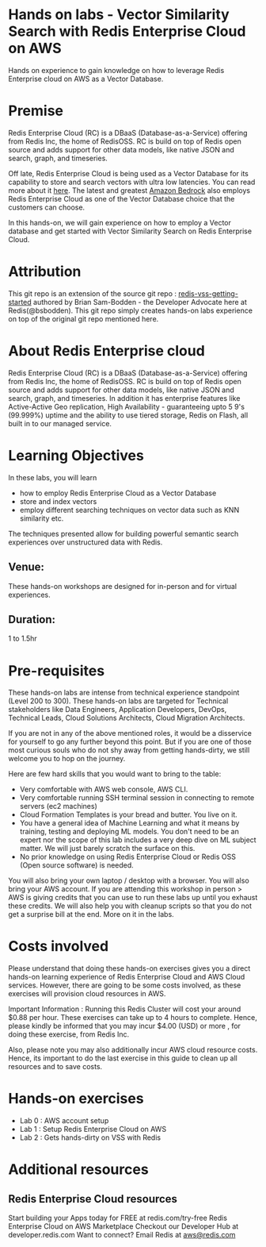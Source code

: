 # Hands on labs - Vector Similarity Search with Redis Enterprise Cloud on AWS

Hands on experience to gain knowledge on how to leverage Redis Enterprise cloud on AWS as a Vector Database.

# Premise
Redis Enterprise Cloud (RC) is a DBaaS (Database-as-a-Service) offering from Redis Inc, the home of RedisOSS. RC is build on top of Redis open source and adds support for other data models, like native JSON and search, graph, and timeseries.

Off late, Redis Enterprise Cloud is being used as a Vector Database for its capability to store and search vectors with ultra low latencies. You can read more about it [here](https://redis.com/solutions/use-cases/vector-database/). The latest and greatest [Amazon Bedrock](https://aws.amazon.com/bedrock/) also employs Redis Enterprise Cloud as one of the Vector Database choice that the customers can choose.

In this hands-on, we will gain experience on how to employ a Vector database and get started with Vector Similarity Search on Redis Enterprise Cloud.

# Attribution
This git repo is an extension of the source git repo : [redis-vss-getting-started](https://github.com/RedisVentures/redis-vss-getting-started/tree/main) authored by Brian Sam-Bodden  - the Developer Advocate here at Redis(@bsbodden).
This git repo simply creates hands-on labs experience on top of the original git repo mentioned here.


# About Redis Enterprise cloud
Redis Enterprise Cloud (RC) is a DBaaS (Database-as-a-Service) offering from Redis Inc, the home of RedisOSS. RC is build on top of Redis open source and adds support for other data models, like native JSON and search, graph, and timeseries. In addition it has enterprise features like Active-Active Geo replication, High Availability - guaranteeing upto 5 9's (99.999%) uptime and the ability to use tiered storage, Redis on Flash, all built in to our managed service.

# Learning Objectives
In these labs, you will learn
- how to employ Redis Enterprise Cloud as a Vector Database
- store and index vectors
- employ different searching techniques on vector data such as KNN similarity etc.

The techniques presented allow for building powerful semantic search experiences over unstructured data with Redis.

## Venue:
These hands-on workshops are designed for in-person and for virtual experiences.

## Duration:
1 to 1.5hr


# Pre-requisites

These hands-on labs are intense from technical experience standpoint (Level 200 to 300). These hands-on labs are targeted for Technical stakeholders like Data Engineers, Application Developers, DevOps, Technical Leads, Cloud Solutions Architects, Cloud Migration Architects.

If you are not in any of the above mentioned roles, it would be a disservice for yourself to go any further beyond this point. But if you are one of those most curious souls who do not shy away from getting hands-dirty, we still welcome you to hop on the journey.

Here are few hard skills that you would want to bring to the table:
- Very comfortable with AWS web console, AWS CLI.
- Very comfortable running SSH terminal session in connecting to remote servers (ec2 machines)
- Cloud Formation Templates is your bread and butter. You live on it.
- You have a general idea of Machine Learning and what it means by training, testing and deploying ML models. You don't need to be an expert nor the scope of this lab includes a very deep dive on ML subject matter. We will just barely scratch the surface on this.
- No prior knowledge on using Redis Enterprise Cloud or Redis OSS (Open source software) is needed.

You will also bring your own laptop / desktop with a browser. You will also bring your AWS account.
If you are attending this workshop in person > AWS is giving credits that you can use to run these labs up until you exhaust these credits. We will also help you with cleanup scripts so that you do not get a surprise bill at the end. More on it in the labs.


# Costs involved

Please understand that doing these hands-on exercises gives you a direct hands-on learning experience of Redis Enterprise Cloud and AWS Cloud services. However, there are going to be some costs involved, as these exercises will provision cloud resources in AWS.

Important Information : Running this Redis Cluster will cost your around $0.88 per hour. These exercises can take up to 4 hours to complete. Hence, please kindly be informed that you may incur $4.00 (USD) or more , for doing these exercise, from Redis Inc.

Also, please note you may also additionally incur AWS cloud resource costs. Hence, its important to do the last exercise in this guide to clean up all resources and to save costs.


# Hands-on exercises
* Lab 0 : AWS account setup
* Lab 1 : Setup Redis Enterprise Cloud on AWS
* Lab 2 : Gets hands-dirty on VSS with Redis

# Additional resources
## Redis Enterprise Cloud resources
Start building your Apps today for FREE at redis.com/try-free
Redis Enterprise Cloud on AWS Marketplace
Checkout our Developer Hub at developer.redis.com
Want to connect? Email Redis at aws@redis.com
